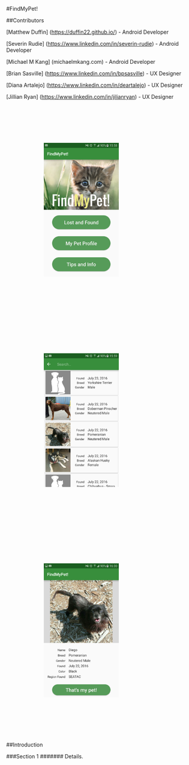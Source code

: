 #FindMyPet!

##Contributors

[Matthew Duffin] (https://duffin22.github.io/) - Android Developer

[Severin Rudie] (https://www.linkedin.com/in/severin-rudie) - Android Developer

[Michael M Kang] (michaelmkang.com) - Android Developer

[Brian Sasville] (https://www.linkedin.com/in/bpsasville) - UX Designer

[Diana Artalejo] (https://www.linkedin.com/in/deartalejo) - UX Designer

[Jillian Ryan] (https://www.linkedin.com/in/jilianryan) - UX Designer

<p align="left">
<img style="padding: 100px" src="./screenshots/home_page.png" width="200">
<img style="padding: 100px" src="./screenshots/recycler.png" width="200">
<img style="padding: 100px" src="./screenshots/detail_screen.png" width="200">
</p>

##Introduction



###Section 1
#######
Details.
